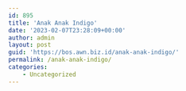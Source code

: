 ```yaml
---
id: 895
title: 'Anak Anak Indigo'
date: '2023-02-07T23:28:09+00:00'
author: admin
layout: post
guid: 'https://bos.awn.biz.id/anak-anak-indigo/'
permalink: /anak-anak-indigo/
categories:
    - Uncategorized
---
```



